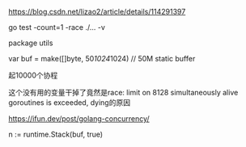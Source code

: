 https://blog.csdn.net/lizao2/article/details/114291397


go test -count=1 -race ./... -v


package utils

var buf = make([]byte, 50*1024*1024) // 50M static buffer

起10000个协程


这个没有用的变量干掉了竟然是race: limit on 8128 simultaneously alive goroutines is exceeded, dying的原因

https://ifun.dev/post/golang-concurrency/

n := runtime.Stack(buf, true)
